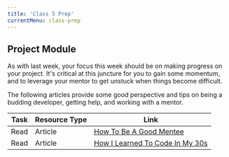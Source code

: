 ```yaml
---
title: 'Class 5 Prep'
currentMenu: class-prep
---
```


## Project Module

As with last week, your focus this week should be on making progress on your project. It's critical at this juncture for you to gain some momentum, and to leverage your mentor to get unstuck when things become difficult.

The following articles provide some good perspective and tips on being a budding developer, getting help, and working with a mentor.

Task | Resource Type | Link 
|----|---------------|------|
Read | Article | [How To Be A Good Mentee](https://thegirlpowercode.com/2017/05/02/how-to-be-a-good-mentee/)
Read | Article | [How I Learned To Code In My 30s](https://medium.com/udacity/how-i-learned-to-code-in-my-30s-61ad21180208)